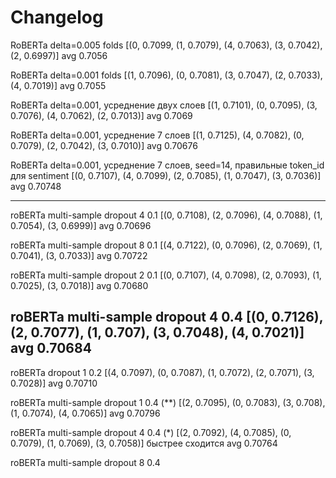 # Changelog

RoBERTa delta=0.005
folds [(0, 0.7099, (1, 0.7079), (4, 0.7063), (3, 0.7042), (2, 0.6997)]
avg 0.7056

RoBERTa delta=0.001
folds [(1, 0.7096), (0, 0.7081), (3, 0.7047), (2, 0.7033), (4, 0.7019)]
avg 0.7055

RoBERTa delta=0.001, усреднение двух слоев
[(1, 0.7101), (0, 0.7095), (3, 0.7076), (4, 0.7062), (2, 0.7013)]
avg 0.7069

RoBERTa delta=0.001, усреднение 7 слоев
[(1, 0.7125), (4, 0.7082), (0, 0.7079), (2, 0.7042), (3, 0.7010)]
avg 0.70676

RoBERTa delta=0.001, усреднение 7 слоев, seed=14, правильные token_id для sentiment
[(0, 0.7107), (4, 0.7099), (2, 0.7085), (1, 0.7047), (3, 0.7036)]
avg 0.70748

-----------------------------------------------------------------
roBERTa multi-sample dropout 4 0.1 
[(0, 0.7108), (2, 0.7096), (4, 0.7088), (1, 0.7054), (3, 0.6999)]
avg 0.70696

roBERTa multi-sample dropout 8 0.1
[(4, 0.7122), (0, 0.7096), (2, 0.7069), (1, 0.7041), (3, 0.7033)]
avg 0.70722

roBERTa multi-sample dropout 2 0.1
[(0, 0.7107), (4, 0.7098), (2, 0.7093), (1, 0.7025), (3, 0.7018)]
avg 0.70680

roBERTa multi-sample dropout 4 0.4 
[(0, 0.7126), (2, 0.7077), (1, 0.707), (3, 0.7048), (4, 0.7021)]
avg 0.70684 
----------------------------------------------------------------

roBERTa dropout 1 0.2 
[(4, 0.7097), (0, 0.7087), (1, 0.7072), (2, 0.7071), (3, 0.7028)]
avg 0.70710

roBERTa multi-sample dropout 1 0.4 (**)
[(2, 0.7095), (0, 0.7083), (3, 0.708), (1, 0.7074), (4, 0.7065)]
avg 0.70796

roBERTa multi-sample dropout 4 0.4  (*)
[(2, 0.7092), (4, 0.7085), (0, 0.7079), (1, 0.7069), (3, 0.7058)] быстрее сходится
avg 0.70764

roBERTa multi-sample dropout 8 0.4 